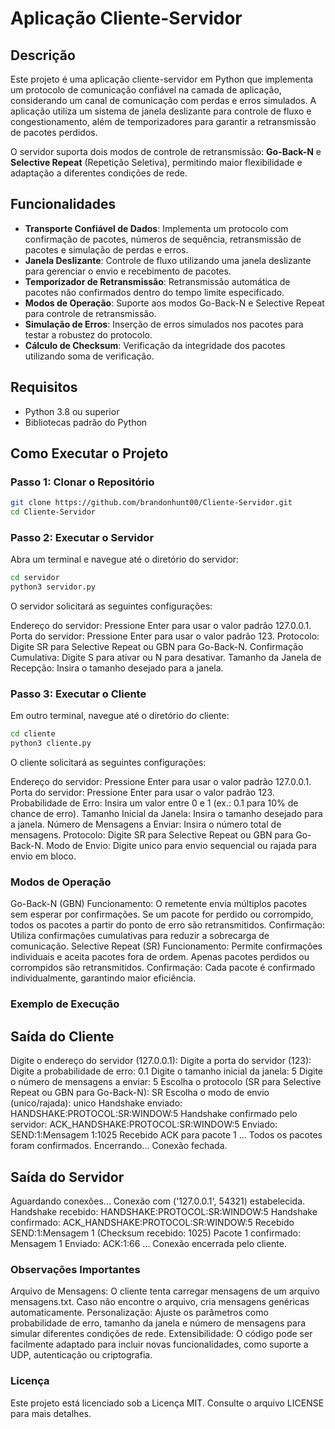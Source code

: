# Aplicação Cliente-Servidor

## Descrição

Este projeto é uma aplicação cliente-servidor em Python que implementa um protocolo de comunicação confiável na camada de aplicação, considerando um canal de comunicação com perdas e erros simulados. A aplicação utiliza um sistema de janela deslizante para controle de fluxo e congestionamento, além de temporizadores para garantir a retransmissão de pacotes perdidos.

O servidor suporta dois modos de controle de retransmissão: **Go-Back-N** e **Selective Repeat** (Repetição Seletiva), permitindo maior flexibilidade e adaptação a diferentes condições de rede.

## Funcionalidades

- **Transporte Confiável de Dados**: Implementa um protocolo com confirmação de pacotes, números de sequência, retransmissão de pacotes e simulação de perdas e erros.
- **Janela Deslizante**: Controle de fluxo utilizando uma janela deslizante para gerenciar o envio e recebimento de pacotes.
- **Temporizador de Retransmissão**: Retransmissão automática de pacotes não confirmados dentro do tempo limite especificado.
- **Modos de Operação**: Suporte aos modos Go-Back-N e Selective Repeat para controle de retransmissão.
- **Simulação de Erros**: Inserção de erros simulados nos pacotes para testar a robustez do protocolo.
- **Cálculo de Checksum**: Verificação da integridade dos pacotes utilizando soma de verificação.

## Requisitos

- Python 3.8 ou superior
- Bibliotecas padrão do Python

## Como Executar o Projeto

### Passo 1: Clonar o Repositório

```bash
git clone https://github.com/brandonhunt00/Cliente-Servidor.git
cd Cliente-Servidor
```
### Passo 2: Executar o Servidor
Abra um terminal e navegue até o diretório do servidor:

```bash
cd servidor
python3 servidor.py
```
O servidor solicitará as seguintes configurações:

Endereço do servidor: Pressione Enter para usar o valor padrão 127.0.0.1.
Porta do servidor: Pressione Enter para usar o valor padrão 123.
Protocolo: Digite SR para Selective Repeat ou GBN para Go-Back-N.
Confirmação Cumulativa: Digite S para ativar ou N para desativar.
Tamanho da Janela de Recepção: Insira o tamanho desejado para a janela.

### Passo 3: Executar o Cliente
Em outro terminal, navegue até o diretório do cliente:

```bash
cd cliente
python3 cliente.py
```
O cliente solicitará as seguintes configurações:

Endereço do servidor: Pressione Enter para usar o valor padrão 127.0.0.1.
Porta do servidor: Pressione Enter para usar o valor padrão 123.
Probabilidade de Erro: Insira um valor entre 0 e 1 (ex.: 0.1 para 10% de chance de erro).
Tamanho Inicial da Janela: Insira o tamanho desejado para a janela.
Número de Mensagens a Enviar: Insira o número total de mensagens.
Protocolo: Digite SR para Selective Repeat ou GBN para Go-Back-N.
Modo de Envio: Digite unico para envio sequencial ou rajada para envio em bloco.

### Modos de Operação
Go-Back-N (GBN)
Funcionamento: O remetente envia múltiplos pacotes sem esperar por confirmações. Se um pacote for perdido ou corrompido, todos os pacotes a partir do ponto de erro são retransmitidos.
Confirmação: Utiliza confirmações cumulativas para reduzir a sobrecarga de comunicação.
Selective Repeat (SR)
Funcionamento: Permite confirmações individuais e aceita pacotes fora de ordem. Apenas pacotes perdidos ou corrompidos são retransmitidos.
Confirmação: Cada pacote é confirmado individualmente, garantindo maior eficiência.

### Exemplo de Execução
## Saída do Cliente
Digite o endereço do servidor (127.0.0.1): 
Digite a porta do servidor (123): 
Digite a probabilidade de erro: 0.1
Digite o tamanho inicial da janela: 5
Digite o número de mensagens a enviar: 5
Escolha o protocolo (SR para Selective Repeat ou GBN para Go-Back-N): SR
Escolha o modo de envio (unico/rajada): unico
Handshake enviado: HANDSHAKE:PROTOCOL:SR:WINDOW:5
Handshake confirmado pelo servidor: ACK_HANDSHAKE:PROTOCOL:SR:WINDOW:5
Enviado: SEND:1:Mensagem 1:1025
Recebido ACK para pacote 1
...
Todos os pacotes foram confirmados. Encerrando...
Conexão fechada.

## Saída do Servidor
Aguardando conexões...
Conexão com ('127.0.0.1', 54321) estabelecida.
Handshake recebido: HANDSHAKE:PROTOCOL:SR:WINDOW:5
Handshake confirmado: ACK_HANDSHAKE:PROTOCOL:SR:WINDOW:5
Recebido SEND:1:Mensagem 1 (Checksum recebido: 1025)
Pacote 1 confirmado: Mensagem 1
Enviado: ACK:1:66
...
Conexão encerrada pelo cliente.

### Observações Importantes
Arquivo de Mensagens: O cliente tenta carregar mensagens de um arquivo mensagens.txt. Caso não encontre o arquivo, cria mensagens genéricas automaticamente.
Personalização: Ajuste os parâmetros como probabilidade de erro, tamanho da janela e número de mensagens para simular diferentes condições de rede.
Extensibilidade: O código pode ser facilmente adaptado para incluir novas funcionalidades, como suporte a UDP, autenticação ou criptografia.

### Licença
Este projeto está licenciado sob a Licença MIT. Consulte o arquivo LICENSE para mais detalhes.

